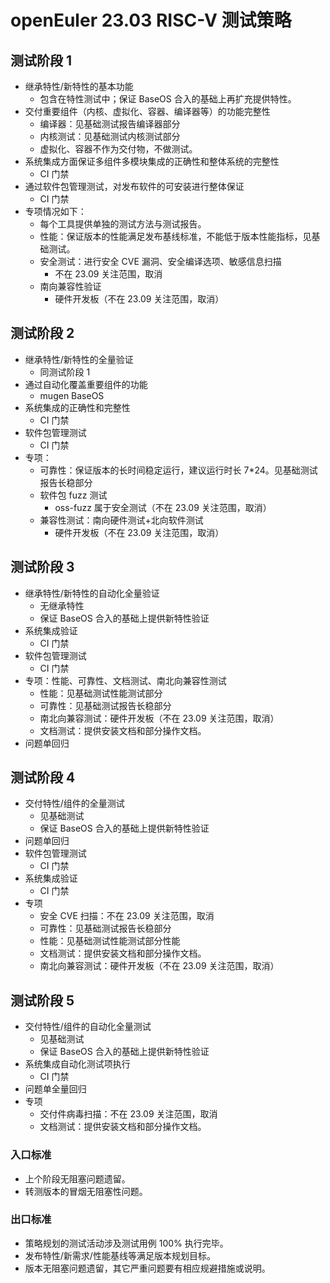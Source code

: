 # openEuler 23.03 RISC-V 测试策略

## 测试阶段 1

- 继承特性/新特性的基本功能
  - 包含在特性测试中；保证 BaseOS 合入的基础上再扩充提供特性。
- 交付重要组件（内核、虚拟化、容器、编译器等）的功能完整性
  - 编译器：见基础测试报告编译器部分
  - 内核测试：见基础测试内核测试部分
  - 虚拟化、容器不作为交付物，不做测试。
- 系统集成方面保证多组件多模块集成的正确性和整体系统的完整性
  - CI 门禁
- 通过软件包管理测试，对发布软件的可安装进行整体保证
  - CI 门禁
- 专项情况如下：
  - 每个工具提供单独的测试方法与测试报告。
  - 性能：保证版本的性能满足发布基线标准，不能低于版本性能指标，见基础测试。
  - 安全测试：进行安全 CVE 漏洞、安全编译选项、敏感信息扫描
    - 不在 23.09 关注范围，取消
  - 南向兼容性验证
    - 硬件开发板（不在 23.09 关注范围，取消）

## 测试阶段 2

- 继承特性/新特性的全量验证
  - 同测试阶段 1
- 通过自动化覆盖重要组件的功能
  - mugen BaseOS
- 系统集成的正确性和完整性
  - CI 门禁
- 软件包管理测试
  - CI 门禁
- 专项：
  - 可靠性：保证版本的长时间稳定运行，建议运行时长 7\*24。见基础测试报告长稳部分
  - 软件包 fuzz 测试
    - oss-fuzz 属于安全测试（不在 23.09 关注范围，取消）
  - 兼容性测试：南向硬件测试+北向软件测试
    - 硬件开发板（不在 23.09 关注范围，取消）

## 测试阶段 3

- 继承特性/新特性的自动化全量验证
  - 无继承特性
  - 保证 BaseOS 合入的基础上提供新特性验证
- 系统集成验证
  - CI 门禁
- 软件包管理测试
  - CI 门禁
- 专项：性能、可靠性、文档测试、南北向兼容性测试
    - 性能：见基础测试性能测试部分
    - 可靠性：见基础测试报告长稳部分
    - 南北向兼容测试：硬件开发板（不在 23.09 关注范围，取消）
    - 文档测试：提供安装文档和部分操作文档。
- 问题单回归

## 测试阶段 4

- 交付特性/组件的全量测试
  - 见基础测试
  - 保证 BaseOS 合入的基础上提供新特性验证
- 问题单回归
- 软件包管理测试
  - CI 门禁
- 系统集成验证
  - CI 门禁
- 专项
  - 安全 CVE 扫描：不在 23.09 关注范围，取消
  - 可靠性：见基础测试报告长稳部分
  - 性能：见基础测试性能测试部分性能
  - 文档测试：提供安装文档和部分操作文档。
  - 南北向兼容测试：硬件开发板（不在 23.09 关注范围，取消）

## 测试阶段 5

- 交付特性/组件的自动化全量测试
  - 见基础测试
  - 保证 BaseOS 合入的基础上提供新特性验证
- 系统集成自动化测试项执行
  - CI 门禁
- 问题单全量回归
- 专项
  - 交付件病毒扫描：不在 23.09 关注范围，取消
  - 文档测试：提供安装文档和部分操作文档。

### 入口标准

- 上个阶段无阻塞问题遗留。
- 转测版本的冒烟无阻塞性问题。

### 出口标准

- 策略规划的测试活动涉及测试用例 100% 执行完毕。
- 发布特性/新需求/性能基线等满足版本规划目标。
- 版本无阻塞问题遗留，其它严重问题要有相应规避措施或说明。